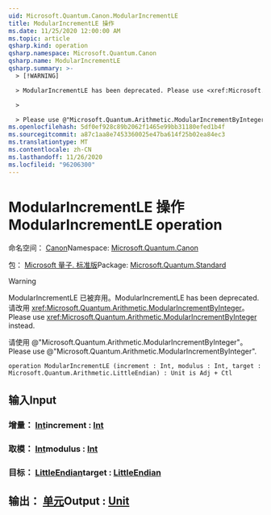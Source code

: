 ```yaml
---
uid: Microsoft.Quantum.Canon.ModularIncrementLE
title: ModularIncrementLE 操作
ms.date: 11/25/2020 12:00:00 AM
ms.topic: article
qsharp.kind: operation
qsharp.namespace: Microsoft.Quantum.Canon
qsharp.name: ModularIncrementLE
qsharp.summary: >-
  > [!WARNING]

  > ModularIncrementLE has been deprecated. Please use <xref:Microsoft.Quantum.Arithmetic.ModularIncrementByInteger> instead.

  >

  > Please use @"Microsoft.Quantum.Arithmetic.ModularIncrementByInteger".
ms.openlocfilehash: 5df0ef928c89b2062f1465e99bb31180efed1b4f
ms.sourcegitcommit: a87c1aa8e7453360025e47ba614f25b02ea84ec3
ms.translationtype: MT
ms.contentlocale: zh-CN
ms.lasthandoff: 11/26/2020
ms.locfileid: "96206300"
---
```

# <a name="modularincrementle-operation"></a><span data-ttu-id="1787d-102">ModularIncrementLE 操作</span><span class="sxs-lookup"><span data-stu-id="1787d-102">ModularIncrementLE operation</span></span>

<span data-ttu-id="1787d-103">命名空间： [Canon](xref:Microsoft.Quantum.Canon)</span><span class="sxs-lookup"><span data-stu-id="1787d-103">Namespace: [Microsoft.Quantum.Canon](xref:Microsoft.Quantum.Canon)</span></span>

<span data-ttu-id="1787d-104">包： [Microsoft 量子. 标准版](https://nuget.org/packages/Microsoft.Quantum.Standard)</span><span class="sxs-lookup"><span data-stu-id="1787d-104">Package: [Microsoft.Quantum.Standard](https://nuget.org/packages/Microsoft.Quantum.Standard)</span></span>


> [!WARNING]
> <span data-ttu-id="1787d-105">ModularIncrementLE 已被弃用。</span><span class="sxs-lookup"><span data-stu-id="1787d-105">ModularIncrementLE has been deprecated.</span></span> <span data-ttu-id="1787d-106">请改用 <xref:Microsoft.Quantum.Arithmetic.ModularIncrementByInteger>。</span><span class="sxs-lookup"><span data-stu-id="1787d-106">Please use <xref:Microsoft.Quantum.Arithmetic.ModularIncrementByInteger> instead.</span></span>
>
> <span data-ttu-id="1787d-107">请使用 @"Microsoft.Quantum.Arithmetic.ModularIncrementByInteger"。</span><span class="sxs-lookup"><span data-stu-id="1787d-107">Please use @"Microsoft.Quantum.Arithmetic.ModularIncrementByInteger".</span></span>



```qsharp
operation ModularIncrementLE (increment : Int, modulus : Int, target : Microsoft.Quantum.Arithmetic.LittleEndian) : Unit is Adj + Ctl
```


## <a name="input"></a><span data-ttu-id="1787d-108">输入</span><span class="sxs-lookup"><span data-stu-id="1787d-108">Input</span></span>

### <a name="increment--int"></a><span data-ttu-id="1787d-109">增量： [Int](xref:microsoft.quantum.lang-ref.int)</span><span class="sxs-lookup"><span data-stu-id="1787d-109">increment : [Int](xref:microsoft.quantum.lang-ref.int)</span></span>




### <a name="modulus--int"></a><span data-ttu-id="1787d-110">取模： [Int](xref:microsoft.quantum.lang-ref.int)</span><span class="sxs-lookup"><span data-stu-id="1787d-110">modulus : [Int](xref:microsoft.quantum.lang-ref.int)</span></span>




### <a name="target--littleendian"></a><span data-ttu-id="1787d-111">目标： [LittleEndian](xref:Microsoft.Quantum.Arithmetic.LittleEndian)</span><span class="sxs-lookup"><span data-stu-id="1787d-111">target : [LittleEndian](xref:Microsoft.Quantum.Arithmetic.LittleEndian)</span></span>





## <a name="output--unit"></a><span data-ttu-id="1787d-112">输出： [单元](xref:microsoft.quantum.lang-ref.unit)</span><span class="sxs-lookup"><span data-stu-id="1787d-112">Output : [Unit](xref:microsoft.quantum.lang-ref.unit)</span></span>

